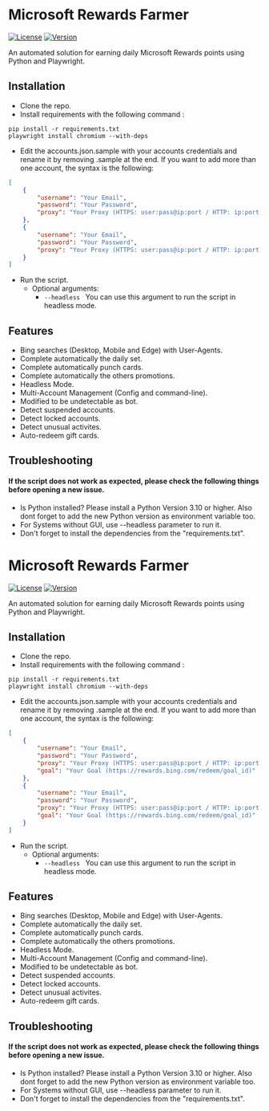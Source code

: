 # Microsoft Rewards Farmer

[![License](https://img.shields.io/badge/license-MIT-green.svg?style=flat)](LICENSE)
[![Version](https://img.shields.io/badge/version-v0.1-blue.svg?style=flat)](#)

An automated solution for earning daily Microsoft Rewards points using Python and Playwright.

## Installation

-   Clone the repo.
-   Install requirements with the following command :

```
pip install -r requirements.txt
playwright install chromium --with-deps
```

-   Edit the accounts.json.sample with your accounts credentials and rename it by removing .sample at the end. If you want to add more than one account, the syntax is the following:

```json
[
    {
        "username": "Your Email",
        "password": "Your Password",
        "proxy": "Your Proxy (HTTPS: user:pass@ip:port / HTTP: ip:port)"
    },
    {
        "username": "Your Email",
        "password": "Your Password",
        "proxy": "Your Proxy (HTTPS: user:pass@ip:port / HTTP: ip:port)"
    }
]
```

-   Run the script.
    -   Optional arguments:
        -   `--headless ` You can use this argument to run the script in headless mode.

## Features

-   Bing searches (Desktop, Mobile and Edge) with User-Agents.
-   Complete automatically the daily set.
-   Complete automatically punch cards.
-   Complete automatically the others promotions.
-   Headless Mode.
-   Multi-Account Management (Config and command-line).
-   Modified to be undetectable as bot.
-   Detect suspended accounts.
-   Detect locked accounts.
-   Detect unusual activites.
-   Auto-redeem gift cards.

## Troubleshooting

#### If the script does not work as expected, please check the following things before opening a new issue.

-   Is Python installed? Please install a Python Version 3.10 or higher. Also dont forget to add the new Python version as environment variable too.
-   For Systems without GUI, use --headless parameter to run it.
-   Don't forget to install the dependencies from the "requirements.txt".

# Microsoft Rewards Farmer

[![License](https://img.shields.io/badge/license-MIT-green.svg?style=flat)](LICENSE)
[![Version](https://img.shields.io/badge/version-v0.1-blue.svg?style=flat)](#)

An automated solution for earning daily Microsoft Rewards points using Python and Playwright.

## Installation

-   Clone the repo.
-   Install requirements with the following command :

```
pip install -r requirements.txt
playwright install chromium --with-deps
```

-   Edit the accounts.json.sample with your accounts credentials and rename it by removing .sample at the end. If you want to add more than one account, the syntax is the following:

```json
[
    {
        "username": "Your Email",
        "password": "Your Password",
        "proxy": "Your Proxy (HTTPS: user:pass@ip:port / HTTP: ip:port)",
        "goal": "Your Goal (https://rewards.bing.com/redeem/goal_id)"
    },
    {
        "username": "Your Email",
        "password": "Your Password",
        "proxy": "Your Proxy (HTTPS: user:pass@ip:port / HTTP: ip:port)",
        "goal": "Your Goal (https://rewards.bing.com/redeem/goal_id)"
    }
]
```

-   Run the script.
    -   Optional arguments:
        -   `--headless ` You can use this argument to run the script in headless mode.

## Features

-   Bing searches (Desktop, Mobile and Edge) with User-Agents.
-   Complete automatically the daily set.
-   Complete automatically punch cards.
-   Complete automatically the others promotions.
-   Headless Mode.
-   Multi-Account Management (Config and command-line).
-   Modified to be undetectable as bot.
-   Detect suspended accounts.
-   Detect locked accounts.
-   Detect unusual activites.
-   Auto-redeem gift cards.

## Troubleshooting

#### If the script does not work as expected, please check the following things before opening a new issue.

-   Is Python installed? Please install a Python Version 3.10 or higher. Also dont forget to add the new Python version as environment variable too.
-   For Systems without GUI, use --headless parameter to run it.
-   Don't forget to install the dependencies from the "requirements.txt".
